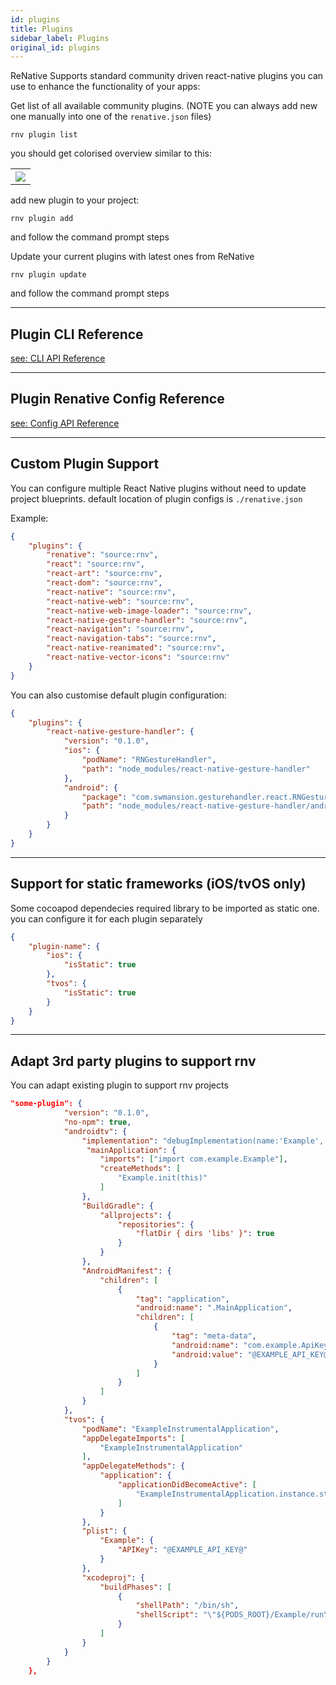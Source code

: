 ```yaml
---
id: plugins
title: Plugins
sidebar_label: Plugins
original_id: plugins
---
```



ReNative Supports standard community driven react-native plugins you can use to enhance the functionality of your apps:

Get list of all available community plugins. (NOTE you can always add new one manually into one of the `renative.json` files)

`rnv plugin list`

you should get colorised overview similar to this:

<table>
  <tr>
    <th>
      <img src="https://renative.org/img/cli_plugins.png" />
    </th>
  </tr>
</table>

add new plugin to your project:

`rnv plugin add`

and follow the command prompt steps

Update your current plugins with latest ones from ReNative

`rnv plugin update`

and follow the command prompt steps

---
## Plugin CLI Reference

[see: CLI API Reference](../api/cli.md)

---
## Plugin Renative Config Reference

[see: Config API Reference](../api/schemas/rnv.project.md#plugins)

---
## Custom Plugin Support

You can configure multiple React Native plugins without need to update project blueprints.
default location of plugin configs is `./renative.json`

Example:

```json
{
    "plugins": {
        "renative": "source:rnv",
        "react": "source:rnv",
        "react-art": "source:rnv",
        "react-dom": "source:rnv",
        "react-native": "source:rnv",
        "react-native-web": "source:rnv",
        "react-native-web-image-loader": "source:rnv",
        "react-native-gesture-handler": "source:rnv",
        "react-navigation": "source:rnv",
        "react-navigation-tabs": "source:rnv",
        "react-native-reanimated": "source:rnv",
        "react-native-vector-icons": "source:rnv"
    }
}
```

You can also customise default plugin configuration:

```json
{
    "plugins": {
        "react-native-gesture-handler": {
            "version": "0.1.0",
            "ios": {
                "podName": "RNGestureHandler",
                "path": "node_modules/react-native-gesture-handler"
            },
            "android": {
                "package": "com.swmansion.gesturehandler.react.RNGestureHandlerPackage",
                "path": "node_modules/react-native-gesture-handler/android"
            }
        }
    }
}
```

---
## Support for static frameworks (iOS/tvOS only)

Some cocoapod dependecies required library to be imported as static one. you can configure it for each plugin separately

```json
{
    "plugin-name": {
        "ios": {
            "isStatic": true
        },
        "tvos": {
            "isStatic": true
        }
    }
}
```

---
## Adapt 3rd party plugins to support rnv

You can adapt existing plugin to support rnv projects

```json
"some-plugin": {
            "version": "0.1.0",
            "no-npm": true,
            "androidtv": {
                "implementation": "debugImplementation(name:'Example', ext:'aar')\nreleaseImplementation(name:'ExampleProduction', ext:'aar')",
                 "mainApplication": {
                    "imports": ["import com.example.Example"],
                    "createMethods": [
                        "Example.init(this)"
                    ]
                },
                "BuildGradle": {
                    "allprojects": {
                        "repositories": {
                            "flatDir { dirs 'libs' }": true
                        }
                    }
                },
                "AndroidManifest": {
                    "children": [
                        {
                            "tag": "application",
                            "android:name": ".MainApplication",
                            "children": [
                                {
                                    "tag": "meta-data",
                                    "android:name": "com.example.ApiKey",
                                    "android:value": "@EXAMPLE_API_KEY@"
                                }
                            ]
                        }
                    ]
                }
            },
            "tvos": {
                "podName": "ExampleInstrumentalApplication",
                "appDelegateImports": [
                    "ExampleInstrumentalApplication"
                ],
                "appDelegateMethods": {
                    "application": {
                        "applicationDidBecomeActive": [
                            "ExampleInstrumentalApplication.instance.start()"
                        ]
                    }
                },
                "plist": {
                    "Example": {
                        "APIKey": "@EXAMPLE_API_KEY@"
                    }
                },
                "xcodeproj": {
                    "buildPhases": [
                        {
                            "shellPath": "/bin/sh",
                            "shellScript": "\"${PODS_ROOT}/Example/run\" @EXAMPLE_API_KEY@"
                        }
                    ]
                }
            }
        }
    },

```
